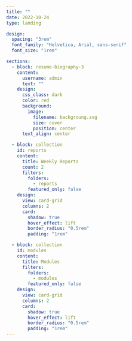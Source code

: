 ```yaml
---
title: ""
date: 2022-10-24
type: landing

design:
  spacing: "3rem"
  font_family: "Helvetica, Arial, sans-serif"
  font_size: "1rem"

sections:
  - block: resume-biography-3
    content:
      username: admin
      text: ""
    design:
      css_class: dark
      color: red
      background:
        image:
          filename: backgroung.svg
          size: cover
          position: center
      text_align: center

  - block: collection
    id: reports
    content:
      title: Weekly Reports
      count: 2
      filters:
        folders:
          - reports
        featured_only: false
    design:
      view: card-grid  
      columns: 2
      card:
        shadow: true
        hover_effect: lift
        border_radius: "0.5rem"
        padding: "1rem"

  - block: collection
    id: modules
    content:
      title: Modules
      filters:
        folders:
          - modules
        featured_only: false
    design:
      view: card-grid
      columns: 2
      card:
        shadow: true
        hover_effect: lift
        border_radius: "0.5rem"
        padding: "1rem"
---
```

